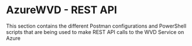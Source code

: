# AzureWVD - REST API
This section contains the different Postman configurations and PowerShell scripts that are being used to make REST API calls to the WVD Service on Azure
